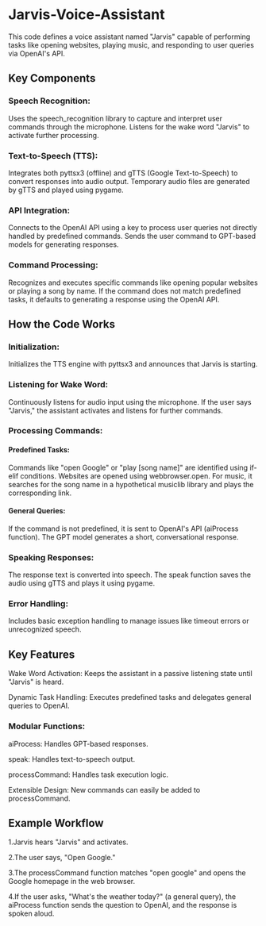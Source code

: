 # Jarvis-Voice-Assistant
This code defines a voice assistant named "Jarvis" capable of performing tasks like opening websites, playing music, and responding to user queries via OpenAI's API. 
## Key Components
### Speech Recognition:
Uses the speech_recognition library to capture and interpret user commands through the microphone.
Listens for the wake word "Jarvis" to activate further processing.

### Text-to-Speech (TTS):
Integrates both pyttsx3 (offline) and gTTS (Google Text-to-Speech) to convert responses into audio output.
Temporary audio files are generated by gTTS and played using pygame.

### API Integration:
Connects to the OpenAI API using a key to process user queries not directly handled by predefined commands.
Sends the user command to GPT-based models for generating responses.

### Command Processing:
Recognizes and executes specific commands like opening popular websites or playing a song by name.
If the command does not match predefined tasks, it defaults to generating a response using the OpenAI API.

## How the Code Works

### Initialization:
Initializes the TTS engine with pyttsx3 and announces that Jarvis is starting.

### Listening for Wake Word:
Continuously listens for audio input using the microphone.
If the user says "Jarvis," the assistant activates and listens for further commands.

### Processing Commands:
#### Predefined Tasks:
Commands like "open Google" or "play [song name]" are identified using if-elif conditions.
Websites are opened using webbrowser.open.
For music, it searches for the song name in a hypothetical musiclib library and plays the corresponding link.
#### General Queries:
If the command is not predefined, it is sent to OpenAI's API (aiProcess function).
The GPT model generates a short, conversational response.

### Speaking Responses:
The response text is converted into speech.
The speak function saves the audio using gTTS and plays it using pygame.

### Error Handling:
Includes basic exception handling to manage issues like timeout errors or unrecognized speech.

## Key Features
Wake Word Activation: Keeps the assistant in a passive listening state until "Jarvis" is heard.

Dynamic Task Handling: Executes predefined tasks and delegates general queries to OpenAI.

### Modular Functions:

aiProcess: Handles GPT-based responses.

speak: Handles text-to-speech output.

processCommand: Handles task execution logic.

Extensible Design: New commands can easily be added to processCommand.

## Example Workflow
1.Jarvis hears "Jarvis" and activates.

2.The user says, "Open Google."

3.The processCommand function matches "open google" and opens the Google homepage in the web browser.

4.If the user asks, "What's the weather today?" (a general query), the aiProcess function sends the question to OpenAI, and the response is spoken aloud.
